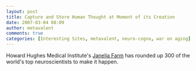 ```yaml
---
layout: post
title: Capture and Store Human Thought at Moment of its Creation
date: 2007-03-04 08:09
author: metavalent
comments: true
categories: [Interesting Sites, metavalent, neuro-cogno, war on aging]
---
```

<a href="https://www.hhmi.org/janelia/" title="external link"></a>Howard Hughes Medical Institute's <a href="https://www.hhmi.org/janelia/" target="_blank">Janelia Farm</a> has rounded up 300 of the world's top neuroscientists to make it happen.
